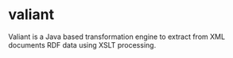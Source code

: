 valiant
=======

Valiant is a Java based transformation engine to extract from XML documents RDF data using XSLT processing.